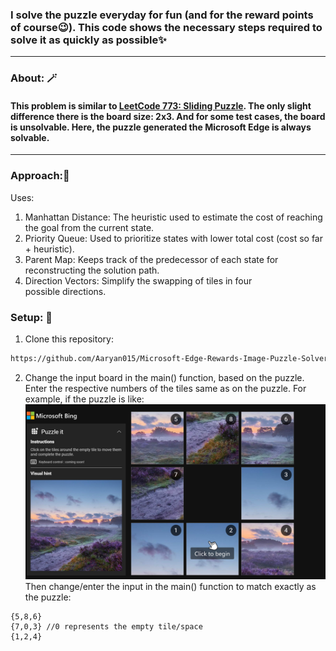 ### I solve the puzzle everyday for fun (and for the reward points of course😉). This code shows the necessary steps required to solve it as quickly as possible✨
-----
### About: 🪄
#### This problem is similar to [LeetCode 773: Sliding Puzzle](https://leetcode.com/problems/sliding-puzzle/description/). The only slight difference there is the board size: 2x3. And for some test cases, the board is unsolvable. Here, the puzzle generated the Microsoft Edge is **always solvable**.
-----
### Approach:🦮
Uses:
1. Manhattan Distance: The heuristic used to estimate the cost of reaching the goal from the current state.
2. Priority Queue: Used to prioritize states with lower total cost (cost so far + heuristic).
3. Parent Map: Keeps track of the predecessor of each state for reconstructing the solution path.
4. Direction Vectors: Simplify the swapping of tiles in four possible directions.

### Setup: 🧰
1. Clone this repository:
```sh
https://github.com/Aaryan015/Microsoft-Edge-Rewards-Image-Puzzle-Solver.git
```
2. Change the input board in the main() function, based on the puzzle. Enter the respective numbers of the tiles same as on the puzzle. For example, if the puzzle is like: ![refresh](https://github.com/Aaryan015/Microsoft-Edge-Rewards-Image-Puzzle-Solver/blob/main/sample%20puzzle.png?raw=true)
Then change/enter the input in the main() function to match exactly as the puzzle:
```
{5,8,6}
{7,0,3} //0 represents the empty tile/space
{1,2,4}
```
